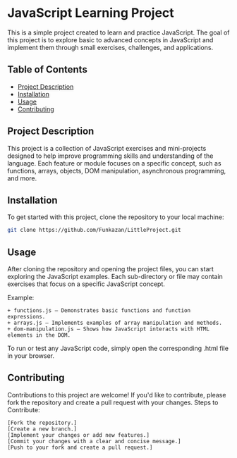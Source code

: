 # JavaScript Learning Project

This is a simple project created to learn and practice JavaScript. The goal of this project is to explore basic to advanced concepts in JavaScript and implement them through small exercises, challenges, and applications.

## Table of Contents
- [Project Description](#project-description)
- [Installation](#installation)
- [Usage](#usage)
- [Contributing](#contributing)

## Project Description

This project is a collection of JavaScript exercises and mini-projects designed to help improve programming skills and understanding of the language. Each feature or module focuses on a specific concept, such as functions, arrays, objects, DOM manipulation, asynchronous programming, and more.

## Installation

To get started with this project, clone the repository to your local machine:

```bash
git clone https://github.com/Funkazan/LittleProject.git
```

## Usage

After cloning the repository and opening the project files, you can start exploring the JavaScript examples. Each sub-directory or file may contain exercises that focus on a specific JavaScript concept.

Example:

    + functions.js – Demonstrates basic functions and function expressions.
    + arrays.js – Implements examples of array manipulation and methods.
    + dom-manipulation.js – Shows how JavaScript interacts with HTML elements in the DOM.

To run or test any JavaScript code, simply open the corresponding .html file in your browser.

## Contributing

Contributions to this project are welcome! If you'd like to contribute, please fork the repository and create a pull request with your changes.
Steps to Contribute:

    [Fork the repository.]
    [Create a new branch.]
    [Implement your changes or add new features.]
    [Commit your changes with a clear and concise message.]
    [Push to your fork and create a pull request.]